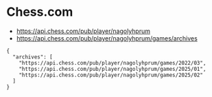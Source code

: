 # Chess.com

- https://api.chess.com/pub/player/nagolyhprum
- https://api.chess.com/pub/player/nagolyhprum/games/archives

```
{
  "archives": [
    "https://api.chess.com/pub/player/nagolyhprum/games/2022/03",
    "https://api.chess.com/pub/player/nagolyhprum/games/2025/01",
    "https://api.chess.com/pub/player/nagolyhprum/games/2025/02"
  ]
}
```
